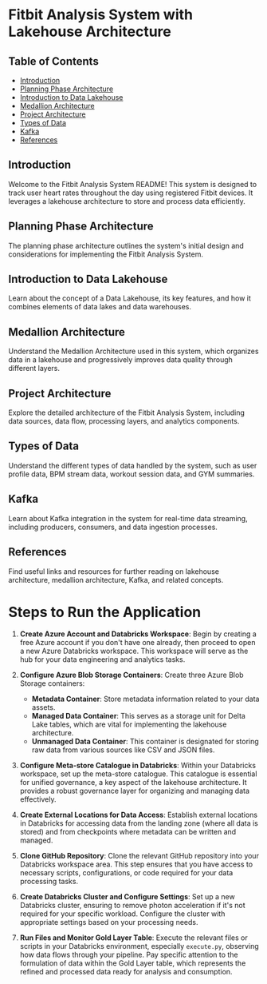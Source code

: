 # Fitbit Analysis System with Lakehouse Architecture

## Table of Contents
- [Introduction](#introduction)
- [Planning Phase Architecture](#planning-phase-architecture)
- [Introduction to Data Lakehouse](#introduction-to-data-lakehouse)
- [Medallion Architecture](#medallion-architecture)
- [Project Architecture](#project-architecture)
- [Types of Data](#types-of-data)
- [Kafka](#kafka)
- [References](#references)

## Introduction
Welcome to the Fitbit Analysis System README! This system is designed to track user heart rates throughout the day using registered Fitbit devices. It leverages a lakehouse architecture to store and process data efficiently.

## Planning Phase Architecture
The planning phase architecture outlines the system's initial design and considerations for implementing the Fitbit Analysis System.

## Introduction to Data Lakehouse
Learn about the concept of a Data Lakehouse, its key features, and how it combines elements of data lakes and data warehouses.

## Medallion Architecture
Understand the Medallion Architecture used in this system, which organizes data in a lakehouse and progressively improves data quality through different layers.

## Project Architecture
Explore the detailed architecture of the Fitbit Analysis System, including data sources, data flow, processing layers, and analytics components.

## Types of Data
Understand the different types of data handled by the system, such as user profile data, BPM stream data, workout session data, and GYM summaries.

## Kafka
Learn about Kafka integration in the system for real-time data streaming, including producers, consumers, and data ingestion processes.

## References
Find useful links and resources for further reading on lakehouse architecture, medallion architecture, Kafka, and related concepts.



# Steps to Run the Application

1. **Create Azure Account and Databricks Workspace**:
   Begin by creating a free Azure account if you don't have one already, then proceed to open a new Azure Databricks workspace. This workspace will serve as the hub for your data engineering and analytics tasks.

2. **Configure Azure Blob Storage Containers**:
   Create three Azure Blob Storage containers:
   - **Metadata Container**: Store metadata information related to your data assets.
   - **Managed Data Container**: This serves as a storage unit for Delta Lake tables, which are vital for implementing the lakehouse architecture.
   - **Unmanaged Data Container**: This container is designated for storing raw data from various sources like CSV and JSON files.

3. **Configure Meta-store Catalogue in Databricks**:
   Within your Databricks workspace, set up the meta-store catalogue. This catalogue is essential for unified governance, a key aspect of the lakehouse architecture. It provides a robust governance layer for organizing and managing data effectively.

4. **Create External Locations for Data Access**:
   Establish external locations in Databricks for accessing data from the landing zone (where all data is stored) and from checkpoints where metadata can be written and managed.

5. **Clone GitHub Repository**:
   Clone the relevant GitHub repository into your Databricks workspace area. This step ensures that you have access to necessary scripts, configurations, or code required for your data processing tasks.

6. **Create Databricks Cluster and Configure Settings**:
   Set up a new Databricks cluster, ensuring to remove photon acceleration if it's not required for your specific workload. Configure the cluster with appropriate settings based on your processing needs.

7. **Run Files and Monitor Gold Layer Table**:
   Execute the relevant files or scripts in your Databricks environment, especially `execute.py`, observing how data flows through your pipeline. Pay specific attention to the formulation of data within the Gold Layer table, which represents the refined and processed data ready for analysis and consumption.

